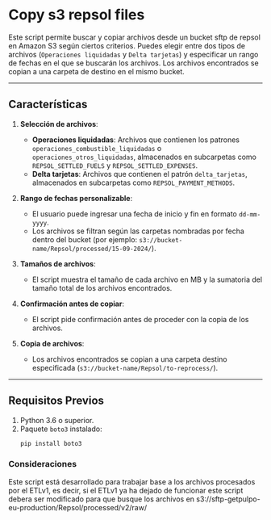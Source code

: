 # Copy s3 repsol files

Este script permite buscar y copiar archivos desde un bucket sftp de repsol en Amazon S3 según ciertos criterios. 
Puedes elegir entre dos tipos de archivos (`Operaciones liquidadas` y `Delta tarjetas`) y especificar un rango de fechas en el que se buscarán los archivos. 
Los archivos encontrados se copian a una carpeta de destino en el mismo bucket.

---

## Características

1. **Selección de archivos**:
    - **Operaciones liquidadas**: Archivos que contienen los patrones `operaciones_combustible_liquidadas` o `operaciones_otros_liquidadas`, almacenados en subcarpetas como `REPSOL_SETTLED_FUELS` y `REPSOL_SETTLED_EXPENSES`.
    - **Delta tarjetas**: Archivos que contienen el patrón `delta_tarjetas`, almacenados en subcarpetas como `REPSOL_PAYMENT_METHODS`.

2. **Rango de fechas personalizable**:
    - El usuario puede ingresar una fecha de inicio y fin en formato `dd-mm-yyyy`.
    - Los archivos se filtran según las carpetas nombradas por fecha dentro del bucket (por ejemplo: `s3://bucket-name/Repsol/processed/15-09-2024/`).

3. **Tamaños de archivos**:
    - El script muestra el tamaño de cada archivo en MB y la sumatoria del tamaño total de los archivos encontrados.

4. **Confirmación antes de copiar**:
    - El script pide confirmación antes de proceder con la copia de los archivos.

5. **Copia de archivos**:
    - Los archivos encontrados se copian a una carpeta destino especificada (`s3://bucket-name/Repsol/to-reprocess/`).

---

## Requisitos Previos

1. Python 3.6 o superior.
2. Paquete `boto3` instalado:
   ```bash
   pip install boto3

### Consideraciones
Este script está desarrollado para trabajar base a los archivos procesados por el ETLv1, es decir, si el ETLv1 ya ha dejado de funcionar
este script debera ser modificado para que busque los archivos en s3://sftp-getpulpo-eu-production/Repsol/processed/v2/raw/

